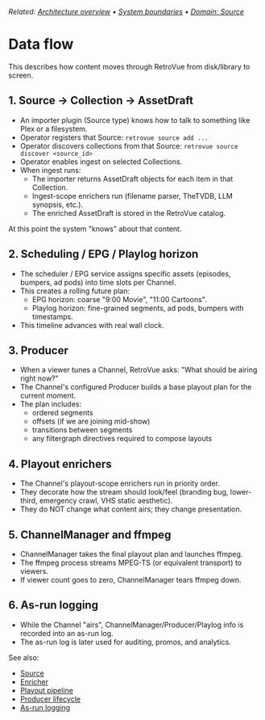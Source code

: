 _Related: [Architecture overview](ArchitectureOverview.md) • [System boundaries](SystemBoundaries.md) • [Domain: Source](../domain/Source.md)_

# Data flow

This describes how content moves through RetroVue from disk/library to screen.

## 1. Source → Collection → AssetDraft

- An importer plugin (Source type) knows how to talk to something like Plex or a filesystem.
- Operator registers that Source: `retrovue source add ...`
- Operator discovers collections from that Source: `retrovue source discover <source_id>`
- Operator enables ingest on selected Collections.
- When ingest runs:
  - The importer returns AssetDraft objects for each item in that Collection.
  - Ingest-scope enrichers run (filename parser, TheTVDB, LLM synopsis, etc.).
  - The enriched AssetDraft is stored in the RetroVue catalog.

At this point the system "knows" about that content.

## 2. Scheduling / EPG / Playlog horizon

- The scheduler / EPG service assigns specific assets (episodes, bumpers, ad pods) into time slots per Channel.
- This creates a rolling future plan:
  - EPG horizon: coarse "9:00 Movie", "11:00 Cartoons".
  - Playlog horizon: fine-grained segments, ad pods, bumpers with timestamps.
- This timeline advances with real wall clock.

## 3. Producer

- When a viewer tunes a Channel, RetroVue asks: "What should be airing right now?"
- The Channel's configured Producer builds a base playout plan for the current moment.
- The plan includes:
  - ordered segments
  - offsets (if we are joining mid-show)
  - transitions between segments
  - any filtergraph directives required to compose layouts

## 4. Playout enrichers

- The Channel's playout-scope enrichers run in priority order.
- They decorate how the stream should look/feel (branding bug, lower-third, emergency crawl, VHS static aesthetic).
- They do NOT change what content airs; they change presentation.

## 5. ChannelManager and ffmpeg

- ChannelManager takes the final playout plan and launches ffmpeg.
- The ffmpeg process streams MPEG-TS (or equivalent transport) to viewers.
- If viewer count goes to zero, ChannelManager tears ffmpeg down.

## 6. As-run logging

- While the Channel "airs", ChannelManager/Producer/Playlog info is recorded into an as-run log.
- The as-run log is later used for auditing, promos, and analytics.

See also:

- [Source](../domain/Source.md)
- [Enricher](../domain/Enricher.md)
- [Playout pipeline](../domain/PlayoutPipeline.md)
- [Producer lifecycle](../runtime/ProducerLifecycle.md)
- [As-run logging](../runtime/AsRunLogging.md)
